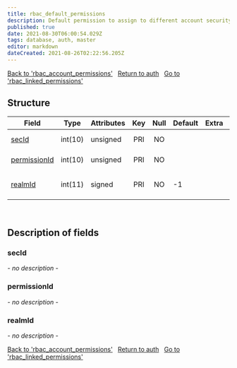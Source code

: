 ```yaml
---
title: rbac_default_permissions
description: Default permission to assign to different account security levels
published: true
date: 2021-08-30T06:00:54.029Z
tags: database, auth, master
editor: markdown
dateCreated: 2021-08-26T02:22:56.205Z
---
```


<a href="https://dev.trinitycore.info/en/database/master/auth/rbac_account_permissions" class="mt-5 v-btn v-btn--depressed v-btn--flat v-btn--outlined theme--light v-size--default darkblue--text text--lighten-3"><span class="v-btn__content"><i aria-hidden="true" class="v-icon notranslate v-icon--left mdi mdi-arrow-left theme--light"></i><span>Back to 'rbac_account_permissions'</span></span></a>&nbsp;&nbsp;&nbsp;<a href="https://dev.trinitycore.info/en/database/master/auth/home" class="mt-5 v-btn v-btn--depressed v-btn--flat v-btn--outlined theme--light v-size--default darkblue--text text--lighten-3"><span class="v-btn__content"><i aria-hidden="true" class="v-icon notranslate v-icon--left mdi mdi-home-outline theme--light"></i><span>Return to auth</span></span></a>&nbsp;&nbsp;&nbsp;<a href="https://dev.trinitycore.info/en/database/master/auth/rbac_linked_permissions" class="mt-5 v-btn v-btn--depressed v-btn--flat v-btn--outlined theme--light v-size--default darkblue--text text--lighten-3"><span class="v-btn__content"><span>Go to 'rbac_linked_permissions'</span><i aria-hidden="true" class="v-icon notranslate v-icon--right mdi mdi-arrow-right theme--light"></i></span></a>

## Structure

| Field | Type | Attributes | Key | Null | Default | Extra | Comment |
|---|---|---|:---:|:---:|---|---|---|
[secId](#secId) | int(10) | unsigned | PRI | NO |  |  | Security Level id |
[permissionId](#permissionId) | int(10) | unsigned | PRI | NO |  |  | permission id |
[realmId](#realmId) | int(11) | signed | PRI | NO | -1 |  | Realm Id, -1 means all |

&nbsp;
## Description of fields

### secId   
*- no description -*
&nbsp;
    
### permissionId  
*- no description -*
&nbsp;

### realmId
*- no description -*
&nbsp;

<a href="https://dev.trinitycore.info/en/database/master/auth/rbac_account_permissions" class="mt-5 v-btn v-btn--depressed v-btn--flat v-btn--outlined theme--light v-size--default darkblue--text text--lighten-3"><span class="v-btn__content"><i aria-hidden="true" class="v-icon notranslate v-icon--left mdi mdi-arrow-left theme--light"></i><span>Back to 'rbac_account_permissions'</span></span></a>&nbsp;&nbsp;&nbsp;<a href="https://dev.trinitycore.info/en/database/master/auth/home" class="mt-5 v-btn v-btn--depressed v-btn--flat v-btn--outlined theme--light v-size--default darkblue--text text--lighten-3"><span class="v-btn__content"><i aria-hidden="true" class="v-icon notranslate v-icon--left mdi mdi-home-outline theme--light"></i><span>Return to auth</span></span></a>&nbsp;&nbsp;&nbsp;<a href="https://dev.trinitycore.info/en/database/master/auth/rbac_linked_permissions" class="mt-5 v-btn v-btn--depressed v-btn--flat v-btn--outlined theme--light v-size--default darkblue--text text--lighten-3"><span class="v-btn__content"><span>Go to 'rbac_linked_permissions'</span><i aria-hidden="true" class="v-icon notranslate v-icon--right mdi mdi-arrow-right theme--light"></i></span></a>